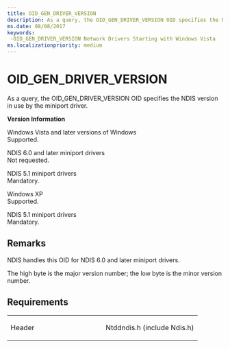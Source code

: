 ```yaml
---
title: OID_GEN_DRIVER_VERSION
description: As a query, the OID_GEN_DRIVER_VERSION OID specifies the NDIS version in use by the miniport driver.
ms.date: 08/08/2017
keywords: 
 -OID_GEN_DRIVER_VERSION Network Drivers Starting with Windows Vista
ms.localizationpriority: medium
---
```


# OID\_GEN\_DRIVER\_VERSION


As a query, the OID\_GEN\_DRIVER\_VERSION OID specifies the NDIS version in use by the miniport driver.

**Version Information**

<a href="" id="windows-vista-and-later-versions-of-windows"></a>Windows Vista and later versions of Windows  
Supported.

<a href="" id="ndis-6-0-and-later-miniport-drivers"></a>NDIS 6.0 and later miniport drivers  
Not requested.

<a href="" id="ndis-5-1-miniport-drivers"></a>NDIS 5.1 miniport drivers  
Mandatory.

<a href="" id="windows-xp"></a>Windows XP  
Supported.

<a href="" id="ndis-5-1-miniport-drivers"></a>NDIS 5.1 miniport drivers  
Mandatory.

Remarks
-------

NDIS handles this OID for NDIS 6.0 and later miniport drivers.

The high byte is the major version number; the low byte is the minor version number.

Requirements
------------

<table>
<colgroup>
<col width="50%" />
<col width="50%" />
</colgroup>
<tbody>
<tr class="odd">
<td><p>Header</p></td>
<td>Ntddndis.h (include Ndis.h)</td>
</tr>
</tbody>
</table>

 

 




